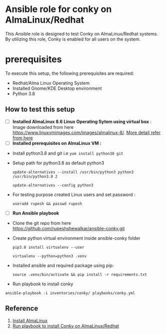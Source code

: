  
# Ansible role for conky on AlmaLinux/Redhat

This Ansible role is designed to test Conky on AlmaLinux/Redhat systems. By utilizing this role, Conky is enabled for all users on the system.


# prerequisites

To execute this setup, the following prerequisites are required:

-   Redhat/Alma Linux Operating System
-   Installed Gnome/KDE Desktop environment
-   Python 3.8

## How to test this setup

 - [ ] **Installed AlmaLinux 8.6 Linux Operating Sytem using virtual box** : Image downloaded from here https://www.linuxvmimages.com/images/almalinux-8/. [More detail refer from here](docs/install-os.mp4) 
 - [ ] **Installed prerequisites on AlmaLinux VM :** 
 - Install python3.8 and git i.e `yum install python38 git`
 - Setup path for python3.8 as default python3 
 
	  `update-alternatives --install /usr/bin/python3 python3 /usr/bin/python3.8 2`

	  `update-alternatives --config python3`
 
 - For testing purpose created Linux users and set password :

    `useradd rupesh && passwd rupesh`
  

 - [ ] **Run Ansible playbook** 
 

 - Clone the git repo from here https://github.com/rupeshshewalkar/ansible-conky.git 
 - Create python virtual environment inside ansible-conky folder
 

    `pip3.8 install virtualenv --user`
   
    `virtualenv --python=python3 .venv`
  

 - Installed ansible and required package using pip:

     `source .venv/bin/activate && pip install -r requirements.txt`

   

 - Run playbook to install conky
   
 `ansible-playbook -i inventories/conky/ playbooks/conky.yml `

## Reference 

 1. [Install AlmaLinux](docs/install-os.mp4)
 2. [Run playbook to install Conky on AlmaLinux/Redhat](docs/setup-conky.mp4)
